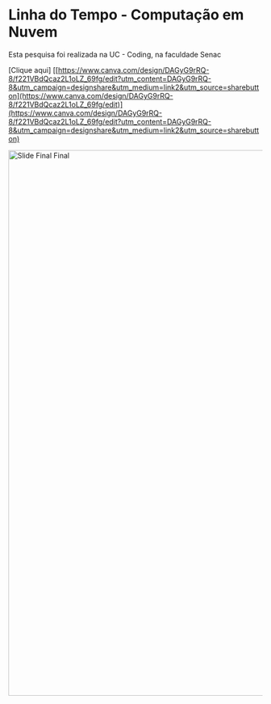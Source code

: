 # Linha do Tempo - Computação em Nuvem

Esta pesquisa foi realizada na UC - Coding, na faculdade Senac

[Clique aqui] [[https://www.canva.com/design/DAGyG9rRQ-8/f221VBdQcaz2L1oLZ_69fg/edit?utm_content=DAGyG9rRQ-8&utm_campaign=designshare&utm_medium=link2&utm_source=sharebutton](https://www.canva.com/design/DAGyG9rRQ-8/f221VBdQcaz2L1oLZ_69fg/edit)](https://www.canva.com/design/DAGyG9rRQ-8/f221VBdQcaz2L1oLZ_69fg/edit?utm_content=DAGyG9rRQ-8&utm_campaign=designshare&utm_medium=link2&utm_source=sharebutton)

<img width="1920" height="1080" alt="Slide Final Final" src="https://github.com/user-attachments/assets/34973093-2b77-4383-907a-d103a5d12de8" />
